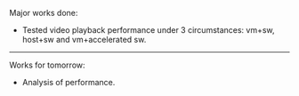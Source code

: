 Major works done:
  * Tested video playback performance under 3 circumstances: vm+sw, host+sw and vm+accelerated sw.

---

Works for tomorrow:
  * Analysis of performance.